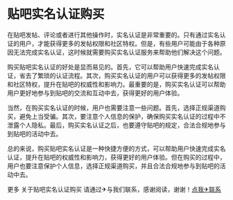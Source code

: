 # 贴吧实名认证购买

在贴吧发帖、评论或者进行其他操作时，实名认证是非常重要的。只有通过实名认证的用户，才能获得更多的发帖权限和社区特权。但是，有些用户可能由于各种原因无法完成实名认证，这时候就需要购买实名认证服务来帮助他们解决这个问题。

购买贴吧实名认证的好处是显而易见的。首先，它可以帮助用户快速完成实名认证，省去了繁琐的认证流程。其次，购买实名认证的用户可以获得更多的发帖权限和社区特权，提升在贴吧的权威性和影响力。最重要的是，购买实名认证可以帮助用户更好地参与到贴吧的交流和互动中去，获得更好的用户体验。

当然，在购买实名认证的时候，用户也需要注意一些问题。首先，选择正规渠道购买，避免上当受骗。其次，要注意个人信息的保护，确保购买实名认证的过程中不泄露个人隐私。最后，购买实名认证之后，也要遵守贴吧的规定，合法合规地参与到贴吧的活动中去。

总的来说，购买贴吧实名认证是一种快捷方便的方式，可以帮助用户快速完成实名认证，提升在贴吧的权威性和影响力，获得更好的用户体验。但在购买的过程中，用户也要注意保护个人信息，选择正规渠道购买，并且合法合规地参与到贴吧的活动中去。

更多 关于贴吧实名认证购买 请通过✈与我们联系，感谢阅读，谢谢！[点我✈联系](https://gg.k02.cc)